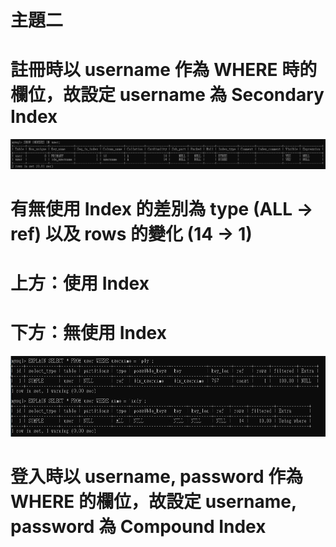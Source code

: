# 主題二

# 註冊時以 username 作為 WHERE 時的欄位，故設定 username 為 Secondary Index
![image](https://github.com/zxcvbn848/TraningPlan2021/blob/main/WK8_Practice/Ref/index_username.jpg)

# 有無使用 Index 的差別為 type (ALL -> ref) 以及 rows 的變化 (14 -> 1)
# 上方：使用 Index
# 下方：無使用 Index
![image](https://github.com/zxcvbn848/TraningPlan2021/blob/main/WK8_Practice/Ref/using%20index%20or%20not.jpg)

# 登入時以 username, password 作為 WHERE 的欄位，故設定 username, password 為 Compound Index

